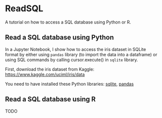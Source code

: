 # ReadSQL

A tutorial on how to access a SQL database using Python or R.

## Read a SQL database using Python
In a Jupyter Notebook, I show how to access the iris dataset in SQLite format by either using `pandas` library (to import the data into a dataframe) or using SQL commands by calling cursor.execute() in `sqlite` library.  

First, download the iris dataset from Kaggle: https://www.kaggle.com/uciml/iris/data 

You need to have installed these Python libraries: [sqlite](http://www.sqlitetutorial.net/download-install-sqlite/), [pandas](https://pandas.pydata.org/pandas-docs/stable/install.html) 

## Read a SQL database using R
TODO



